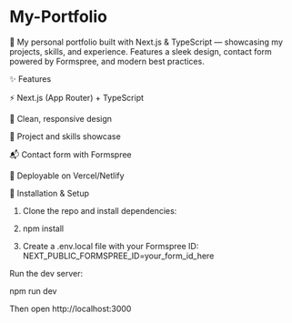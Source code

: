 # My-Portfolio
🚀 My personal portfolio built with Next.js &amp; TypeScript — showcasing my projects, skills, and experience. Features a sleek design, contact form powered by Formspree, and modern best practices.



✨ Features

⚡ Next.js (App Router) + TypeScript

🎨 Clean, responsive design

📂 Project and skills showcase

📬 Contact form with Formspree

🚀 Deployable on Vercel/Netlify



🔧 Installation & Setup

1. Clone the repo and install dependencies:

2. npm install

3. Create a .env.local file with your Formspree ID: NEXT_PUBLIC_FORMSPREE_ID=your_form_id_here



Run the dev server:

npm run dev


Then open http://localhost:3000


